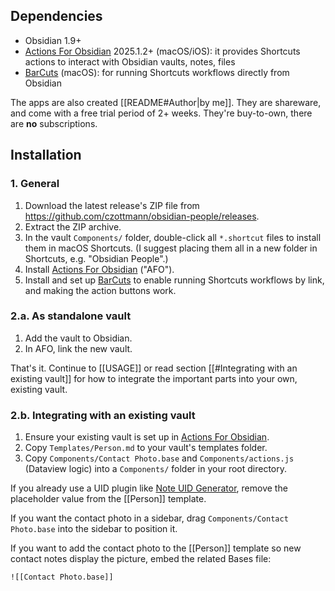## Dependencies

- Obsidian 1.9+
- [Actions For Obsidian](https://actions.work/actions-for-obsidian) 2025.1.2+ (macOS/iOS): it provides Shortcuts actions to interact with Obsidian vaults, notes, files
- [BarCuts](https://actions.work/barcuts) (macOS): for running Shortcuts workflows directly from Obsidian

The apps are also created [[README#Author|by me]]. They are shareware, and come with a free trial period of 2+ weeks. They're buy-to-own, there are **no** subscriptions.

## Installation

### 1. General

1. Download the latest release's ZIP file from https://github.com/czottmann/obsidian-people/releases.
2. Extract the ZIP archive.
3. In the vault `Components/` folder, double-click all `*.shortcut` files to install them in macOS Shortcuts. (I suggest placing them all in a new folder in Shortcuts, e.g. "Obsidian People".)
4. Install [Actions For Obsidian](https://actions.work/actions-for-obsidian) ("AFO").
5. Install and set up [BarCuts](https://actions.work/barcuts) to enable running Shortcuts workflows by link, and making the action buttons work.

### 2.a. As standalone vault

1. Add the vault to Obsidian.
2. In AFO, link the new vault.

That's it. Continue to [[USAGE]] or read section [[#Integrating with an existing vault]] for how to integrate the important parts into your own, existing vault.

### 2.b. Integrating with an existing vault

1. Ensure your existing vault is set up in [Actions For Obsidian](https://actions.work/actions-for-obsidian).
2. Copy `Templates/Person.md` to your vault's templates folder.
3. Copy `Components/Contact Photo.base` and `Components/actions.js` (Dataview logic) into a `Components/` folder in your root directory.

If you already use a UID plugin like [Note UID Generator](https://github.com/Netajam/obsidian_note_uid_generator), remove the placeholder value from the [[Person]] template.

If you want the contact photo in a sidebar, drag `Components/Contact Photo.base` into the sidebar to position it.

If you want to add the contact photo to the [[Person]] template so new contact notes display the picture, embed the related Bases file:

```
![[Contact Photo.base]]
```
